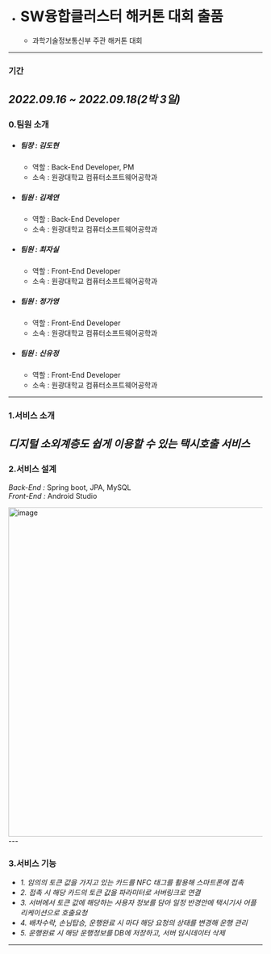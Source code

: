 - # SW융합클러스터 해커톤 대회 출품
  - 과학기술정보통신부 주관 해커톤 대회
---
### **기간**

*2022.09.16 ~ 2022.09.18(2박 3일)*
---
### **0.팀원 소개**

- ##### **팀장** : 김도현
  - 역할 : Back-End Developer, PM
  - 소속 : 원광대학교 컴퓨터소프트웨어공학과
  
- ##### **팀원** : 김제연
  - 역할 : Back-End Developer
  - 소속 : 원광대학교 컴퓨터소프트웨어공학과
  
- ##### **팀원** : 최자실
  - 역할 : Front-End Developer
  - 소속 : 원광대학교 컴퓨터소프트웨어공학과
  
- ##### **팀원** : 정가영
  - 역할 : Front-End Developer
  - 소속 : 원광대학교 컴퓨터소프트웨어공학과
  
- ##### **팀원** : 신유정
  - 역할 : Front-End Developer
  - 소속 : 원광대학교 컴퓨터소프트웨어공학과
---
### **1.서비스 소개**

*디지털 소외계층도 쉽게 이용할 수 있는 택시호출 서비스*
---
### **2.서비스 설계**

*Back-End :* Spring boot, JPA, MySQL  
*Front-End :* Android Studio

<img width="653" alt="image" src="https://user-images.githubusercontent.com/73100987/193766983-b99fdde5-ae31-46ad-9210-ff3dd81ddf8d.png">
--- 

### **3.서비스 기능**

- *1. 임의의 토큰 값을 가지고 있는 카드를 NFC 태그를 활용해 스마트폰에 접촉*
- *2. 접촉 시 해당 카드의 토큰 값을 파라미터로 서버링크로 연결*
- *3. 서버에서 토큰 값에 해당하는 사용자 정보를 담아 일정 반경안에 택시기사 어플리케이션으로 호출요청*
- *4. 배차수락, 손님탑승, 운행완료 시 마다 해당 요청의 상태를 변경해 운행 관리*
- *5. 운행완료 시 해당 운행정보를 DB에 저장하고, 서버 임시데이터 삭제*
---



